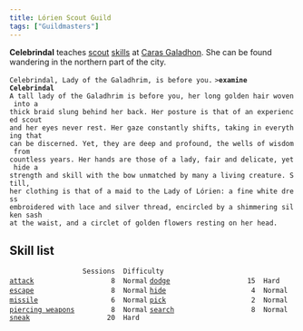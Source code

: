 ```yaml
---
title: Lórien Scout Guild
tags: ["Guildmasters"]
---
```

**Celebrindal** teaches [scout](thief "wikilink")
[skills](skill "wikilink") at [Caras
Galadhon](Caras_Galadhon "wikilink"). She can be found wandering in the
northern part of the city.

`Celebrindal, Lady of the Galadhrim, is before you.`
`>`**`examine Celebrindal`**
`A tall lady of the Galadhrim is before you, her long golden hair woven into a`
`thick braid slung behind her back. Her posture is that of an experienced scout`
`and her eyes never rest. Her gaze constantly shifts, taking in everything that `
`can be discerned. Yet, they are deep and profound, the wells of wisdom from `
`countless years. Her hands are those of a lady, fair and delicate, yet hide a`
`strength and skill with the bow unmatched by many a living creature. Still, `
`her clothing is that of a maid to the Lady of Lórien: a fine white dress`
`embroidered with lace and silver thread, encircled by a shimmering silken sash `
`at the waist, and a circlet of golden flowers resting on her head. `

## Skill list

`                  Sessions  Difficulty`
[`attack`](attack "wikilink")`                   8  Normal`
[`dodge`](dodge "wikilink")`                   15  Hard`
[`escape`](escape "wikilink")`                   8  Normal`
[`hide`](hide "wikilink")`                     4  Normal`
[`missile`](missile "wikilink")`                  6  Normal`
[`pick`](pick "wikilink")`                     2  Normal`
[`piercing weapons`](piercing_weapons "wikilink")`         8  Normal`
[`search`](search "wikilink")`                   8  Normal`
[`sneak`](sneak "wikilink")`                   20  Hard`
